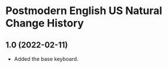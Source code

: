 Postmodern English US Natural Change History
====================

1.0 (2022-02-11)
----------------
- Added the base keyboard.